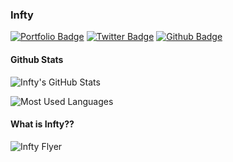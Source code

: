 ### Infty

[![Portfolio Badge](https://img.shields.io/badge/portfolio-infty--tokyo.github.io-9b252f?style=flat-square)](https://infty-tokyo.github.io/) [![Twitter Badge](https://img.shields.io/badge/twitter-infty__tokyo-1da1f2?style=flat-square&logo=twitter)](https://twitter.com/infty_tokyo) [![Github Badge](https://img.shields.io/badge/github-infty--tokyo-000000?style=flat-square&logo=github)](https://github.com/infty-tokyo)

#### Github Stats

![Infty's GitHub Stats](https://github-readme-stats.vercel.app/api?username=infty-tokyo&count_private=true&show_icons=true&title_color=FFF&text_color=FFF&icon_color=FFF&bg_color=45,9b252f,6e1a23,9b252f&hide_border=true)

![Most Used Languages](https://github-readme-stats.vercel.app/api/top-langs/?username=infty-tokyo&layout=compact&title_color=FFF&text_color=FFF&bg_color=45,9b252f,6e1a23,9b252f&hide_border=true)

#### What is Infty??

![Infty Flyer](https://infty-tokyo.github.io/flyer.jpg)
